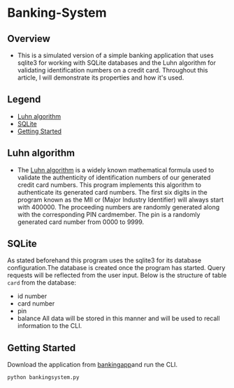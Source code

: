 # Banking-System

## Overview
- This is a simulated version of a simple banking application that uses sqlite3 
for working with SQLite databases and the Luhn algorithm for 
validating identification numbers on a credit card. 
Throughout this article, I will demonstrate its properties and how it's used. 

## Legend
* [Luhn algorithm](#Luhn-algorithm)
* [SQLite](#SQLite)
* [Getting Started](#Getting-Started)

## Luhn algorithm
- The [Luhn algorithm](https://en.wikipedia.org/wiki/Luhn_algorithm) is a widely known 
mathematical formula used to validate the authenticity of identification 
numbers of our generated credit card numbers. This program implements this algorithm to 
authenticate its generated card numbers. The first six digits in the program 
known as the MII or (Major Industry Identifier) will always start with 400000. 
The proceeding numbers are randomly generated along with the corresponding PIN 
cardmember. The pin is a randomly generated card number from 0000 to 9999.

## SQLite
As stated beforehand this program uses the sqlite3 for its database configuration.The database 
is created once the program has started. Query requests will be reflected from the user input. 
Below is the structure of table ``card`` from the database:
  - id number
  - card number
  - pin
  - balance
All data will be stored in this manner and will be used to recall information to the CLI.

## Getting Started
Download the application from [bankingapp](bankingsystem.py)and run the CLI. 
```
python bankingsystem.py
````


